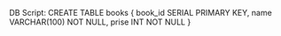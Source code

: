 DB Script:
CREATE TABLE books {
    book_id SERIAL PRIMARY KEY,
    name VARCHAR(100) NOT NULL,
    prise INT NOT NULL
}